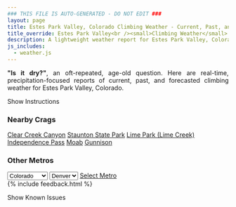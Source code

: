 ```yaml
---
### THIS FILE IS AUTO-GENERATED - DO NOT EDIT ###
layout: page
title: Estes Park Valley, Colorado Climbing Weather - Current, Past, and Forecasted Report
title_override: Estes Park Valley<br /><small>Climbing Weather</small>
description: A lightweight weather report for Estes Park Valley, Colorado. Optimized for slow internet connections.
js_includes:
  - weather.js
---
```


<section class="measure center lh-copy f5-ns f6 ph2 mv4" style="text-align: justify;">
<strong>"Is it dry?"</strong>, an oft-repeated, age-old question. Here are real-time,
precipitation-focused reports of current, past, and forecasted climbing weather for Estes Park Valley, Colorado.
</section>

<p id="settings-toggle" class="mw5 b center tc hover-light-red black-70 pointer">Show Instructions</p>
<section id="settings" class="overflow-hidden" style="display:none;">
    <div class="mv2 ph2 center">
        <div class="fn f6 tc pv2">
            <p class="measure lh-copy center"><strong>Show/hide hourly forecasts</strong> by clicking the desired day.</p>
            <hr class="mw5 p0 mv2 o-60 b0 bt b--light-red light-red bg-light-red">
            <p class="measure lh-copy center"><strong>Current and Past conditions</strong> are measured by the nearest weather station. <strong>Forecast conditions</strong> are calculated and polled separately.</p>
            <hr class="mw5 p0 mv2 o-60 b0 bt b--light-red light-red bg-light-red">
            <p class="measure lh-copy center"><strong>Having issues?</strong> Try <a id="clear-cache" class="no-underline relative fancy-link light-red hover-light-red" href="#">clearing the local cache</a>.</p>
            <hr class="mw5 p0 mv2 o-60 b0 bt b--light-red light-red bg-light-red">
            <p class="measure lh-copy center">Weather data sourced from <a class="no-underline fancy-link relative light-red" target="_blank" href="https://www.weather.gov/documentation/services-web-api">weather.gov</a>.</p>
        </div>
    </div>
</section>
<section id="weather" data-crag="estes-park-valley-colorado" class="mv4-ns mv3 ph2 center"></section>
<section id="nearby" class="tc lh-copy">
  <h3>Nearby Crags</h3>
<a class="nowrap no-underline fancy-link relative light-red mh3" href="/crags/clear-creek-canyon-colorado-weather.html">Clear Creek Canyon</a>
<a class="nowrap no-underline fancy-link relative light-red mh3" href="/crags/staunton-state-park-colorado-weather.html">Staunton State Park</a>
<a class="nowrap no-underline fancy-link relative light-red mh3" href="/crags/lime-park-lime-creek-colorado-weather.html">Lime Park (Lime Creek)</a>
<a class="nowrap no-underline fancy-link relative light-red mh3" href="/crags/independence-pass-colorado-weather.html">Independence Pass</a>
<a class="nowrap no-underline fancy-link relative light-red mh3" href="/crags/moab-utah-weather.html">Moab</a>
<a class="nowrap no-underline fancy-link relative light-red mh3" href="/crags/gunnison-colorado-weather.html">Gunnison</a>
</section>
<section id="nearby" class="tc lh-copy">
  <h3>Other Metros</h3>
  <select class="ma1 bg-near-white pa2" id="stateSel">
    <option value="Texas">Texas</option>
    <option value="Washington">Washington</option>
    <option value="Colorado" selected>Colorado</option>
    <option value="Tennessee">Tennessee</option>
    <option value="Utah">Utah</option>
    <option value="California">California</option>
  </select>
  <select class="ma1 bg-near-white pa2" id="citySel">
    <option value="Denver" selected>Denver</option>
  </select>
  <a id="selectMetro" class="f6 link dim ph3 pv2 ma1 dib white bg-light-red" href="/crags/denver-colorado-weather.html">Select Metro</a>
  <script>
    var states = [];
    states["Texas"] = "Austin"
    states["Washington"] = "Seattle"
    states["Colorado"] = "Denver"
    states["Tennessee"] = "Nashville"
    states["Utah"] = "Salt Lake City"
    states["California"] = "San Francisco|Los Angeles"
  </script>
</section>
{% include feedback.html %}
<p id="issues-toggle" class="mw5 b center tc hover-light-red black-70 pointer">Show Known Issues</p>
<section id="issues" class="overflow-hidden tc f6">
</section>

<script>
  var weekly_BOU_46_92 = {"updated":"2022-02-12T22:11:16+00:00","units":"us","forecastGenerator":"BaselineForecastGenerator","generatedAt":"2022-02-13T08:42:15+00:00","updateTime":"2022-02-12T22:11:16+00:00","validTimes":"2022-02-12T16:00:00+00:00/P7DT9H","elevation":{"unitCode":"wmoUnit:m","value":2542.9464},"periods":[{"number":1,"name":"Overnight","startTime":"2022-02-13T01:00:00-07:00","endTime":"2022-02-13T06:00:00-07:00","isDaytime":false,"temperature":20,"temperatureUnit":"F","temperatureTrend":"rising","windSpeed":"16 mph","windDirection":"W","icon":"https://api.weather.gov/icons/land/night/skc?size=medium","shortForecast":"Clear","detailedForecast":"Clear. Low around 20, with temperatures rising to around 26 overnight. West wind around 16 mph, with gusts as high as 25 mph."},{"number":2,"name":"Sunday","startTime":"2022-02-13T06:00:00-07:00","endTime":"2022-02-13T18:00:00-07:00","isDaytime":true,"temperature":41,"temperatureUnit":"F","temperatureTrend":"falling","windSpeed":"15 to 22 mph","windDirection":"W","icon":"https://api.weather.gov/icons/land/day/blizzard/wind_few?size=medium","shortForecast":"Patchy Blowing Snow then Sunny","detailedForecast":"Patchy blowing snow between 8am and 11am. Sunny. High near 41, with temperatures falling to around 36 in the afternoon. West wind 15 to 22 mph, with gusts as high as 38 mph."},{"number":3,"name":"Sunday Night","startTime":"2022-02-13T18:00:00-07:00","endTime":"2022-02-14T06:00:00-07:00","isDaytime":false,"temperature":26,"temperatureUnit":"F","temperatureTrend":null,"windSpeed":"16 to 21 mph","windDirection":"W","icon":"https://api.weather.gov/icons/land/night/wind_few?size=medium","shortForecast":"Mostly Clear","detailedForecast":"Mostly clear, with a low around 26. West wind 16 to 21 mph, with gusts as high as 33 mph."},{"number":4,"name":"Monday","startTime":"2022-02-14T06:00:00-07:00","endTime":"2022-02-14T18:00:00-07:00","isDaytime":true,"temperature":44,"temperatureUnit":"F","temperatureTrend":null,"windSpeed":"18 mph","windDirection":"W","icon":"https://api.weather.gov/icons/land/day/sct?size=medium","shortForecast":"Mostly Sunny","detailedForecast":"Mostly sunny, with a high near 44. West wind around 18 mph, with gusts as high as 30 mph."},{"number":5,"name":"Monday Night","startTime":"2022-02-14T18:00:00-07:00","endTime":"2022-02-15T06:00:00-07:00","isDaytime":false,"temperature":27,"temperatureUnit":"F","temperatureTrend":null,"windSpeed":"16 mph","windDirection":"W","icon":"https://api.weather.gov/icons/land/night/sct?size=medium","shortForecast":"Partly Cloudy","detailedForecast":"Partly cloudy, with a low around 27. West wind around 16 mph, with gusts as high as 25 mph."},{"number":6,"name":"Tuesday","startTime":"2022-02-15T06:00:00-07:00","endTime":"2022-02-15T18:00:00-07:00","isDaytime":true,"temperature":48,"temperatureUnit":"F","temperatureTrend":null,"windSpeed":"12 to 18 mph","windDirection":"W","icon":"https://api.weather.gov/icons/land/day/sct/snow,50?size=medium","shortForecast":"Mostly Sunny then Chance Light Snow","detailedForecast":"A chance of snow after 5pm. Mostly sunny, with a high near 48. Chance of precipitation is 50%. Little or no snow accumulation expected."},{"number":7,"name":"Tuesday Night","startTime":"2022-02-15T18:00:00-07:00","endTime":"2022-02-16T06:00:00-07:00","isDaytime":false,"temperature":20,"temperatureUnit":"F","temperatureTrend":null,"windSpeed":"12 mph","windDirection":"E","icon":"https://api.weather.gov/icons/land/night/snow,60?size=medium","shortForecast":"Light Snow Likely","detailedForecast":"Snow likely. Cloudy, with a low around 20. Chance of precipitation is 60%. New snow accumulation of less than one inch possible."},{"number":8,"name":"Wednesday","startTime":"2022-02-16T06:00:00-07:00","endTime":"2022-02-16T18:00:00-07:00","isDaytime":true,"temperature":24,"temperatureUnit":"F","temperatureTrend":null,"windSpeed":"9 to 13 mph","windDirection":"E","icon":"https://api.weather.gov/icons/land/day/snow?size=medium","shortForecast":"Light Snow","detailedForecast":"Snow. Cloudy, with a high near 24. New snow accumulation of 1 to 3 inches possible."},{"number":9,"name":"Wednesday Night","startTime":"2022-02-16T18:00:00-07:00","endTime":"2022-02-17T06:00:00-07:00","isDaytime":false,"temperature":8,"temperatureUnit":"F","temperatureTrend":null,"windSpeed":"13 mph","windDirection":"NW","icon":"https://api.weather.gov/icons/land/night/snow?size=medium","shortForecast":"Light Snow Likely","detailedForecast":"Snow likely. Mostly cloudy, with a low around 8. New snow accumulation of less than one inch possible."},{"number":10,"name":"Thursday","startTime":"2022-02-17T06:00:00-07:00","endTime":"2022-02-17T18:00:00-07:00","isDaytime":true,"temperature":26,"temperatureUnit":"F","temperatureTrend":null,"windSpeed":"12 to 18 mph","windDirection":"W","icon":"https://api.weather.gov/icons/land/day/snow/sct?size=medium","shortForecast":"Slight Chance Light Snow then Mostly Sunny","detailedForecast":"A slight chance of snow before 11am. Mostly sunny, with a high near 26."},{"number":11,"name":"Thursday Night","startTime":"2022-02-17T18:00:00-07:00","endTime":"2022-02-18T06:00:00-07:00","isDaytime":false,"temperature":17,"temperatureUnit":"F","temperatureTrend":null,"windSpeed":"18 to 22 mph","windDirection":"W","icon":"https://api.weather.gov/icons/land/night/wind_sct?size=medium","shortForecast":"Partly Cloudy","detailedForecast":"Partly cloudy, with a low around 17."},{"number":12,"name":"Friday","startTime":"2022-02-18T06:00:00-07:00","endTime":"2022-02-18T18:00:00-07:00","isDaytime":true,"temperature":37,"temperatureUnit":"F","temperatureTrend":null,"windSpeed":"18 to 22 mph","windDirection":"W","icon":"https://api.weather.gov/icons/land/day/wind_few?size=medium","shortForecast":"Sunny","detailedForecast":"Sunny, with a high near 37."},{"number":13,"name":"Friday Night","startTime":"2022-02-18T18:00:00-07:00","endTime":"2022-02-19T06:00:00-07:00","isDaytime":false,"temperature":21,"temperatureUnit":"F","temperatureTrend":null,"windSpeed":"15 to 18 mph","windDirection":"W","icon":"https://api.weather.gov/icons/land/night/few?size=medium","shortForecast":"Mostly Clear","detailedForecast":"Mostly clear, with a low around 21."},{"number":14,"name":"Saturday","startTime":"2022-02-19T06:00:00-07:00","endTime":"2022-02-19T18:00:00-07:00","isDaytime":true,"temperature":40,"temperatureUnit":"F","temperatureTrend":null,"windSpeed":"16 mph","windDirection":"WSW","icon":"https://api.weather.gov/icons/land/day/few?size=medium","shortForecast":"Sunny","detailedForecast":"Sunny, with a high near 40."}]}
  var hourly_BOU_46_92 = {"@context":["https://geojson.org/geojson-ld/geojson-context.jsonld",{"@version":"1.1","wx":"https://api.weather.gov/ontology#","geo":"http://www.opengis.net/ont/geosparql#","unit":"http://codes.wmo.int/common/unit/","@vocab":"https://api.weather.gov/ontology#"}],"type":"Feature","geometry":{"type":"Polygon","coordinates":[[[-105.5332704,40.4141984],[-105.5310309,40.3922896],[-105.5022871,40.393991199999995],[-105.5045206,40.415900099999995],[-105.5332704,40.4141984]]]},"properties":{"updated":"2022-02-12T22:11:16+00:00","units":"us","forecastGenerator":"HourlyForecastGenerator","generatedAt":"2022-02-13T08:42:17+00:00","updateTime":"2022-02-12T22:11:16+00:00","validTimes":"2022-02-12T16:00:00+00:00/P7DT9H","elevation":{"unitCode":"wmoUnit:m","value":2542.9464},"periods":[{"number":1,"name":"","startTime":"2022-02-13T01:00:00-07:00","endTime":"2022-02-13T02:00:00-07:00","isDaytime":false,"temperature":26,"temperatureUnit":"F","temperatureTrend":null,"windSpeed":"15 mph","windDirection":"W","icon":"https://api.weather.gov/icons/land/night/few?size=small","shortForecast":"Mostly Clear","detailedForecast":""},{"number":2,"name":"","startTime":"2022-02-13T02:00:00-07:00","endTime":"2022-02-13T03:00:00-07:00","isDaytime":false,"temperature":25,"temperatureUnit":"F","temperatureTrend":null,"windSpeed":"15 mph","windDirection":"W","icon":"https://api.weather.gov/icons/land/night/few?size=small","shortForecast":"Mostly Clear","detailedForecast":""},{"number":3,"name":"","startTime":"2022-02-13T03:00:00-07:00","endTime":"2022-02-13T04:00:00-07:00","isDaytime":false,"temperature":25,"temperatureUnit":"F","temperatureTrend":null,"windSpeed":"16 mph","windDirection":"W","icon":"https://api.weather.gov/icons/land/night/skc?size=small","shortForecast":"Clear","detailedForecast":""},{"number":4,"name":"","startTime":"2022-02-13T04:00:00-07:00","endTime":"2022-02-13T05:00:00-07:00","isDaytime":false,"temperature":25,"temperatureUnit":"F","temperatureTrend":null,"windSpeed":"16 mph","windDirection":"W","icon":"https://api.weather.gov/icons/land/night/skc?size=small","shortForecast":"Clear","detailedForecast":""},{"number":5,"name":"","startTime":"2022-02-13T05:00:00-07:00","endTime":"2022-02-13T06:00:00-07:00","isDaytime":false,"temperature":26,"temperatureUnit":"F","temperatureTrend":null,"windSpeed":"15 mph","windDirection":"W","icon":"https://api.weather.gov/icons/land/night/skc?size=small","shortForecast":"Clear","detailedForecast":""},{"number":6,"name":"","startTime":"2022-02-13T06:00:00-07:00","endTime":"2022-02-13T07:00:00-07:00","isDaytime":true,"temperature":27,"temperatureUnit":"F","temperatureTrend":null,"windSpeed":"15 mph","windDirection":"W","icon":"https://api.weather.gov/icons/land/day/skc?size=small","shortForecast":"Sunny","detailedForecast":""},{"number":7,"name":"","startTime":"2022-02-13T07:00:00-07:00","endTime":"2022-02-13T08:00:00-07:00","isDaytime":true,"temperature":26,"temperatureUnit":"F","temperatureTrend":null,"windSpeed":"16 mph","windDirection":"W","icon":"https://api.weather.gov/icons/land/day/skc?size=small","shortForecast":"Sunny","detailedForecast":""},{"number":8,"name":"","startTime":"2022-02-13T08:00:00-07:00","endTime":"2022-02-13T09:00:00-07:00","isDaytime":true,"temperature":28,"temperatureUnit":"F","temperatureTrend":null,"windSpeed":"17 mph","windDirection":"W","icon":"https://api.weather.gov/icons/land/day/blizzard?size=small","shortForecast":"Patchy Blowing Snow","detailedForecast":""},{"number":9,"name":"","startTime":"2022-02-13T09:00:00-07:00","endTime":"2022-02-13T10:00:00-07:00","isDaytime":true,"temperature":31,"temperatureUnit":"F","temperatureTrend":null,"windSpeed":"17 mph","windDirection":"W","icon":"https://api.weather.gov/icons/land/day/blizzard?size=small","shortForecast":"Patchy Blowing Snow","detailedForecast":""},{"number":10,"name":"","startTime":"2022-02-13T10:00:00-07:00","endTime":"2022-02-13T11:00:00-07:00","isDaytime":true,"temperature":34,"temperatureUnit":"F","temperatureTrend":null,"windSpeed":"18 mph","windDirection":"W","icon":"https://api.weather.gov/icons/land/day/blizzard?size=small","shortForecast":"Patchy Blowing Snow","detailedForecast":""},{"number":11,"name":"","startTime":"2022-02-13T11:00:00-07:00","endTime":"2022-02-13T12:00:00-07:00","isDaytime":true,"temperature":37,"temperatureUnit":"F","temperatureTrend":null,"windSpeed":"20 mph","windDirection":"W","icon":"https://api.weather.gov/icons/land/day/skc?size=small","shortForecast":"Sunny","detailedForecast":""},{"number":12,"name":"","startTime":"2022-02-13T12:00:00-07:00","endTime":"2022-02-13T13:00:00-07:00","isDaytime":true,"temperature":39,"temperatureUnit":"F","temperatureTrend":null,"windSpeed":"20 mph","windDirection":"W","icon":"https://api.weather.gov/icons/land/day/skc?size=small","shortForecast":"Sunny","detailedForecast":""},{"number":13,"name":"","startTime":"2022-02-13T13:00:00-07:00","endTime":"2022-02-13T14:00:00-07:00","isDaytime":true,"temperature":40,"temperatureUnit":"F","temperatureTrend":null,"windSpeed":"21 mph","windDirection":"W","icon":"https://api.weather.gov/icons/land/day/wind_skc?size=small","shortForecast":"Sunny","detailedForecast":""},{"number":14,"name":"","startTime":"2022-02-13T14:00:00-07:00","endTime":"2022-02-13T15:00:00-07:00","isDaytime":true,"temperature":40,"temperatureUnit":"F","temperatureTrend":null,"windSpeed":"20 mph","windDirection":"W","icon":"https://api.weather.gov/icons/land/day/skc?size=small","shortForecast":"Sunny","detailedForecast":""},{"number":15,"name":"","startTime":"2022-02-13T15:00:00-07:00","endTime":"2022-02-13T16:00:00-07:00","isDaytime":true,"temperature":40,"temperatureUnit":"F","temperatureTrend":null,"windSpeed":"21 mph","windDirection":"W","icon":"https://api.weather.gov/icons/land/day/wind_skc?size=small","shortForecast":"Sunny","detailedForecast":""},{"number":16,"name":"","startTime":"2022-02-13T16:00:00-07:00","endTime":"2022-02-13T17:00:00-07:00","isDaytime":true,"temperature":39,"temperatureUnit":"F","temperatureTrend":null,"windSpeed":"22 mph","windDirection":"W","icon":"https://api.weather.gov/icons/land/day/wind_few?size=small","shortForecast":"Sunny","detailedForecast":""},{"number":17,"name":"","startTime":"2022-02-13T17:00:00-07:00","endTime":"2022-02-13T18:00:00-07:00","isDaytime":true,"temperature":36,"temperatureUnit":"F","temperatureTrend":null,"windSpeed":"21 mph","windDirection":"W","icon":"https://api.weather.gov/icons/land/day/wind_few?size=small","shortForecast":"Sunny","detailedForecast":""},{"number":18,"name":"","startTime":"2022-02-13T18:00:00-07:00","endTime":"2022-02-13T19:00:00-07:00","isDaytime":false,"temperature":34,"temperatureUnit":"F","temperatureTrend":null,"windSpeed":"21 mph","windDirection":"W","icon":"https://api.weather.gov/icons/land/night/wind_few?size=small","shortForecast":"Mostly Clear","detailedForecast":""},{"number":19,"name":"","startTime":"2022-02-13T19:00:00-07:00","endTime":"2022-02-13T20:00:00-07:00","isDaytime":false,"temperature":32,"temperatureUnit":"F","temperatureTrend":null,"windSpeed":"21 mph","windDirection":"W","icon":"https://api.weather.gov/icons/land/night/wind_skc?size=small","shortForecast":"Clear","detailedForecast":""},{"number":20,"name":"","startTime":"2022-02-13T20:00:00-07:00","endTime":"2022-02-13T21:00:00-07:00","isDaytime":false,"temperature":31,"temperatureUnit":"F","temperatureTrend":null,"windSpeed":"21 mph","windDirection":"W","icon":"https://api.weather.gov/icons/land/night/wind_skc?size=small","shortForecast":"Clear","detailedForecast":""},{"number":21,"name":"","startTime":"2022-02-13T21:00:00-07:00","endTime":"2022-02-13T22:00:00-07:00","isDaytime":false,"temperature":29,"temperatureUnit":"F","temperatureTrend":null,"windSpeed":"21 mph","windDirection":"W","icon":"https://api.weather.gov/icons/land/night/wind_few?size=small","shortForecast":"Mostly Clear","detailedForecast":""},{"number":22,"name":"","startTime":"2022-02-13T22:00:00-07:00","endTime":"2022-02-13T23:00:00-07:00","isDaytime":false,"temperature":29,"temperatureUnit":"F","temperatureTrend":null,"windSpeed":"21 mph","windDirection":"W","icon":"https://api.weather.gov/icons/land/night/wind_few?size=small","shortForecast":"Mostly Clear","detailedForecast":""},{"number":23,"name":"","startTime":"2022-02-13T23:00:00-07:00","endTime":"2022-02-14T00:00:00-07:00","isDaytime":false,"temperature":28,"temperatureUnit":"F","temperatureTrend":null,"windSpeed":"20 mph","windDirection":"W","icon":"https://api.weather.gov/icons/land/night/few?size=small","shortForecast":"Mostly Clear","detailedForecast":""},{"number":24,"name":"","startTime":"2022-02-14T00:00:00-07:00","endTime":"2022-02-14T01:00:00-07:00","isDaytime":false,"temperature":28,"temperatureUnit":"F","temperatureTrend":null,"windSpeed":"20 mph","windDirection":"W","icon":"https://api.weather.gov/icons/land/night/few?size=small","shortForecast":"Mostly Clear","detailedForecast":""},{"number":25,"name":"","startTime":"2022-02-14T01:00:00-07:00","endTime":"2022-02-14T02:00:00-07:00","isDaytime":false,"temperature":28,"temperatureUnit":"F","temperatureTrend":null,"windSpeed":"18 mph","windDirection":"W","icon":"https://api.weather.gov/icons/land/night/few?size=small","shortForecast":"Mostly Clear","detailedForecast":""},{"number":26,"name":"","startTime":"2022-02-14T02:00:00-07:00","endTime":"2022-02-14T03:00:00-07:00","isDaytime":false,"temperature":27,"temperatureUnit":"F","temperatureTrend":null,"windSpeed":"18 mph","windDirection":"W","icon":"https://api.weather.gov/icons/land/night/skc?size=small","shortForecast":"Clear","detailedForecast":""},{"number":27,"name":"","startTime":"2022-02-14T03:00:00-07:00","endTime":"2022-02-14T04:00:00-07:00","isDaytime":false,"temperature":27,"temperatureUnit":"F","temperatureTrend":null,"windSpeed":"17 mph","windDirection":"W","icon":"https://api.weather.gov/icons/land/night/few?size=small","shortForecast":"Mostly Clear","detailedForecast":""},{"number":28,"name":"","startTime":"2022-02-14T04:00:00-07:00","endTime":"2022-02-14T05:00:00-07:00","isDaytime":false,"temperature":26,"temperatureUnit":"F","temperatureTrend":null,"windSpeed":"17 mph","windDirection":"W","icon":"https://api.weather.gov/icons/land/night/few?size=small","shortForecast":"Mostly Clear","detailedForecast":""},{"number":29,"name":"","startTime":"2022-02-14T05:00:00-07:00","endTime":"2022-02-14T06:00:00-07:00","isDaytime":false,"temperature":26,"temperatureUnit":"F","temperatureTrend":null,"windSpeed":"16 mph","windDirection":"W","icon":"https://api.weather.gov/icons/land/night/few?size=small","shortForecast":"Mostly Clear","detailedForecast":""},{"number":30,"name":"","startTime":"2022-02-14T06:00:00-07:00","endTime":"2022-02-14T07:00:00-07:00","isDaytime":true,"temperature":27,"temperatureUnit":"F","temperatureTrend":null,"windSpeed":"17 mph","windDirection":"W","icon":"https://api.weather.gov/icons/land/day/few?size=small","shortForecast":"Sunny","detailedForecast":""},{"number":31,"name":"","startTime":"2022-02-14T07:00:00-07:00","endTime":"2022-02-14T08:00:00-07:00","isDaytime":true,"temperature":28,"temperatureUnit":"F","temperatureTrend":null,"windSpeed":"18 mph","windDirection":"W","icon":"https://api.weather.gov/icons/land/day/few?size=small","shortForecast":"Sunny","detailedForecast":""},{"number":32,"name":"","startTime":"2022-02-14T08:00:00-07:00","endTime":"2022-02-14T09:00:00-07:00","isDaytime":true,"temperature":31,"temperatureUnit":"F","temperatureTrend":null,"windSpeed":"18 mph","windDirection":"W","icon":"https://api.weather.gov/icons/land/day/few?size=small","shortForecast":"Sunny","detailedForecast":""},{"number":33,"name":"","startTime":"2022-02-14T09:00:00-07:00","endTime":"2022-02-14T10:00:00-07:00","isDaytime":true,"temperature":34,"temperatureUnit":"F","temperatureTrend":null,"windSpeed":"18 mph","windDirection":"W","icon":"https://api.weather.gov/icons/land/day/few?size=small","shortForecast":"Sunny","detailedForecast":""},{"number":34,"name":"","startTime":"2022-02-14T10:00:00-07:00","endTime":"2022-02-14T11:00:00-07:00","isDaytime":true,"temperature":38,"temperatureUnit":"F","temperatureTrend":null,"windSpeed":"17 mph","windDirection":"W","icon":"https://api.weather.gov/icons/land/day/few?size=small","shortForecast":"Sunny","detailedForecast":""},{"number":35,"name":"","startTime":"2022-02-14T11:00:00-07:00","endTime":"2022-02-14T12:00:00-07:00","isDaytime":true,"temperature":41,"temperatureUnit":"F","temperatureTrend":null,"windSpeed":"17 mph","windDirection":"W","icon":"https://api.weather.gov/icons/land/day/few?size=small","shortForecast":"Sunny","detailedForecast":""},{"number":36,"name":"","startTime":"2022-02-14T12:00:00-07:00","endTime":"2022-02-14T13:00:00-07:00","isDaytime":true,"temperature":43,"temperatureUnit":"F","temperatureTrend":null,"windSpeed":"17 mph","windDirection":"W","icon":"https://api.weather.gov/icons/land/day/few?size=small","shortForecast":"Sunny","detailedForecast":""},{"number":37,"name":"","startTime":"2022-02-14T13:00:00-07:00","endTime":"2022-02-14T14:00:00-07:00","isDaytime":true,"temperature":44,"temperatureUnit":"F","temperatureTrend":null,"windSpeed":"18 mph","windDirection":"W","icon":"https://api.weather.gov/icons/land/day/sct?size=small","shortForecast":"Mostly Sunny","detailedForecast":""},{"number":38,"name":"","startTime":"2022-02-14T14:00:00-07:00","endTime":"2022-02-14T15:00:00-07:00","isDaytime":true,"temperature":44,"temperatureUnit":"F","temperatureTrend":null,"windSpeed":"18 mph","windDirection":"W","icon":"https://api.weather.gov/icons/land/day/sct?size=small","shortForecast":"Mostly Sunny","detailedForecast":""},{"number":39,"name":"","startTime":"2022-02-14T15:00:00-07:00","endTime":"2022-02-14T16:00:00-07:00","isDaytime":true,"temperature":43,"temperatureUnit":"F","temperatureTrend":null,"windSpeed":"18 mph","windDirection":"W","icon":"https://api.weather.gov/icons/land/day/sct?size=small","shortForecast":"Mostly Sunny","detailedForecast":""},{"number":40,"name":"","startTime":"2022-02-14T16:00:00-07:00","endTime":"2022-02-14T17:00:00-07:00","isDaytime":true,"temperature":42,"temperatureUnit":"F","temperatureTrend":null,"windSpeed":"18 mph","windDirection":"W","icon":"https://api.weather.gov/icons/land/day/sct?size=small","shortForecast":"Mostly Sunny","detailedForecast":""},{"number":41,"name":"","startTime":"2022-02-14T17:00:00-07:00","endTime":"2022-02-14T18:00:00-07:00","isDaytime":true,"temperature":39,"temperatureUnit":"F","temperatureTrend":null,"windSpeed":"17 mph","windDirection":"W","icon":"https://api.weather.gov/icons/land/day/sct?size=small","shortForecast":"Mostly Sunny","detailedForecast":""},{"number":42,"name":"","startTime":"2022-02-14T18:00:00-07:00","endTime":"2022-02-14T19:00:00-07:00","isDaytime":false,"temperature":36,"temperatureUnit":"F","temperatureTrend":null,"windSpeed":"16 mph","windDirection":"W","icon":"https://api.weather.gov/icons/land/night/sct?size=small","shortForecast":"Partly Cloudy","detailedForecast":""},{"number":43,"name":"","startTime":"2022-02-14T19:00:00-07:00","endTime":"2022-02-14T20:00:00-07:00","isDaytime":false,"temperature":32,"temperatureUnit":"F","temperatureTrend":null,"windSpeed":"15 mph","windDirection":"W","icon":"https://api.weather.gov/icons/land/night/sct?size=small","shortForecast":"Partly Cloudy","detailedForecast":""},{"number":44,"name":"","startTime":"2022-02-14T20:00:00-07:00","endTime":"2022-02-14T21:00:00-07:00","isDaytime":false,"temperature":30,"temperatureUnit":"F","temperatureTrend":null,"windSpeed":"15 mph","windDirection":"W","icon":"https://api.weather.gov/icons/land/night/sct?size=small","shortForecast":"Partly Cloudy","detailedForecast":""},{"number":45,"name":"","startTime":"2022-02-14T21:00:00-07:00","endTime":"2022-02-14T22:00:00-07:00","isDaytime":false,"temperature":29,"temperatureUnit":"F","temperatureTrend":null,"windSpeed":"15 mph","windDirection":"W","icon":"https://api.weather.gov/icons/land/night/sct?size=small","shortForecast":"Partly Cloudy","detailedForecast":""},{"number":46,"name":"","startTime":"2022-02-14T22:00:00-07:00","endTime":"2022-02-14T23:00:00-07:00","isDaytime":false,"temperature":29,"temperatureUnit":"F","temperatureTrend":null,"windSpeed":"16 mph","windDirection":"W","icon":"https://api.weather.gov/icons/land/night/sct?size=small","shortForecast":"Partly Cloudy","detailedForecast":""},{"number":47,"name":"","startTime":"2022-02-14T23:00:00-07:00","endTime":"2022-02-15T00:00:00-07:00","isDaytime":false,"temperature":30,"temperatureUnit":"F","temperatureTrend":null,"windSpeed":"16 mph","windDirection":"W","icon":"https://api.weather.gov/icons/land/night/sct?size=small","shortForecast":"Partly Cloudy","detailedForecast":""},{"number":48,"name":"","startTime":"2022-02-15T00:00:00-07:00","endTime":"2022-02-15T01:00:00-07:00","isDaytime":false,"temperature":29,"temperatureUnit":"F","temperatureTrend":null,"windSpeed":"16 mph","windDirection":"W","icon":"https://api.weather.gov/icons/land/night/sct?size=small","shortForecast":"Partly Cloudy","detailedForecast":""},{"number":49,"name":"","startTime":"2022-02-15T01:00:00-07:00","endTime":"2022-02-15T02:00:00-07:00","isDaytime":false,"temperature":28,"temperatureUnit":"F","temperatureTrend":null,"windSpeed":"16 mph","windDirection":"W","icon":"https://api.weather.gov/icons/land/night/sct?size=small","shortForecast":"Partly Cloudy","detailedForecast":""},{"number":50,"name":"","startTime":"2022-02-15T02:00:00-07:00","endTime":"2022-02-15T03:00:00-07:00","isDaytime":false,"temperature":27,"temperatureUnit":"F","temperatureTrend":null,"windSpeed":"16 mph","windDirection":"W","icon":"https://api.weather.gov/icons/land/night/sct?size=small","shortForecast":"Partly Cloudy","detailedForecast":""},{"number":51,"name":"","startTime":"2022-02-15T03:00:00-07:00","endTime":"2022-02-15T04:00:00-07:00","isDaytime":false,"temperature":27,"temperatureUnit":"F","temperatureTrend":null,"windSpeed":"16 mph","windDirection":"W","icon":"https://api.weather.gov/icons/land/night/sct?size=small","shortForecast":"Partly Cloudy","detailedForecast":""},{"number":52,"name":"","startTime":"2022-02-15T04:00:00-07:00","endTime":"2022-02-15T05:00:00-07:00","isDaytime":false,"temperature":27,"temperatureUnit":"F","temperatureTrend":null,"windSpeed":"16 mph","windDirection":"W","icon":"https://api.weather.gov/icons/land/night/sct?size=small","shortForecast":"Partly Cloudy","detailedForecast":""},{"number":53,"name":"","startTime":"2022-02-15T05:00:00-07:00","endTime":"2022-02-15T06:00:00-07:00","isDaytime":false,"temperature":28,"temperatureUnit":"F","temperatureTrend":null,"windSpeed":"16 mph","windDirection":"W","icon":"https://api.weather.gov/icons/land/night/sct?size=small","shortForecast":"Partly Cloudy","detailedForecast":""},{"number":54,"name":"","startTime":"2022-02-15T06:00:00-07:00","endTime":"2022-02-15T07:00:00-07:00","isDaytime":true,"temperature":28,"temperatureUnit":"F","temperatureTrend":null,"windSpeed":"16 mph","windDirection":"W","icon":"https://api.weather.gov/icons/land/day/sct?size=small","shortForecast":"Mostly Sunny","detailedForecast":""},{"number":55,"name":"","startTime":"2022-02-15T07:00:00-07:00","endTime":"2022-02-15T08:00:00-07:00","isDaytime":true,"temperature":30,"temperatureUnit":"F","temperatureTrend":null,"windSpeed":"16 mph","windDirection":"W","icon":"https://api.weather.gov/icons/land/day/sct?size=small","shortForecast":"Mostly Sunny","detailedForecast":""},{"number":56,"name":"","startTime":"2022-02-15T08:00:00-07:00","endTime":"2022-02-15T09:00:00-07:00","isDaytime":true,"temperature":33,"temperatureUnit":"F","temperatureTrend":null,"windSpeed":"16 mph","windDirection":"W","icon":"https://api.weather.gov/icons/land/day/sct?size=small","shortForecast":"Mostly Sunny","detailedForecast":""},{"number":57,"name":"","startTime":"2022-02-15T09:00:00-07:00","endTime":"2022-02-15T10:00:00-07:00","isDaytime":true,"temperature":38,"temperatureUnit":"F","temperatureTrend":null,"windSpeed":"17 mph","windDirection":"W","icon":"https://api.weather.gov/icons/land/day/sct?size=small","shortForecast":"Mostly Sunny","detailedForecast":""},{"number":58,"name":"","startTime":"2022-02-15T10:00:00-07:00","endTime":"2022-02-15T11:00:00-07:00","isDaytime":true,"temperature":43,"temperatureUnit":"F","temperatureTrend":null,"windSpeed":"18 mph","windDirection":"WSW","icon":"https://api.weather.gov/icons/land/day/sct?size=small","shortForecast":"Mostly Sunny","detailedForecast":""},{"number":59,"name":"","startTime":"2022-02-15T11:00:00-07:00","endTime":"2022-02-15T12:00:00-07:00","isDaytime":true,"temperature":47,"temperatureUnit":"F","temperatureTrend":null,"windSpeed":"18 mph","windDirection":"WSW","icon":"https://api.weather.gov/icons/land/day/sct?size=small","shortForecast":"Mostly Sunny","detailedForecast":""},{"number":60,"name":"","startTime":"2022-02-15T12:00:00-07:00","endTime":"2022-02-15T13:00:00-07:00","isDaytime":true,"temperature":48,"temperatureUnit":"F","temperatureTrend":null,"windSpeed":"18 mph","windDirection":"WSW","icon":"https://api.weather.gov/icons/land/day/sct?size=small","shortForecast":"Mostly Sunny","detailedForecast":""},{"number":61,"name":"","startTime":"2022-02-15T13:00:00-07:00","endTime":"2022-02-15T14:00:00-07:00","isDaytime":true,"temperature":47,"temperatureUnit":"F","temperatureTrend":null,"windSpeed":"17 mph","windDirection":"WSW","icon":"https://api.weather.gov/icons/land/day/sct?size=small","shortForecast":"Mostly Sunny","detailedForecast":""},{"number":62,"name":"","startTime":"2022-02-15T14:00:00-07:00","endTime":"2022-02-15T15:00:00-07:00","isDaytime":true,"temperature":44,"temperatureUnit":"F","temperatureTrend":null,"windSpeed":"16 mph","windDirection":"WSW","icon":"https://api.weather.gov/icons/land/day/bkn?size=small","shortForecast":"Partly Sunny","detailedForecast":""},{"number":63,"name":"","startTime":"2022-02-15T15:00:00-07:00","endTime":"2022-02-15T16:00:00-07:00","isDaytime":true,"temperature":41,"temperatureUnit":"F","temperatureTrend":null,"windSpeed":"15 mph","windDirection":"W","icon":"https://api.weather.gov/icons/land/day/bkn?size=small","shortForecast":"Partly Sunny","detailedForecast":""},{"number":64,"name":"","startTime":"2022-02-15T16:00:00-07:00","endTime":"2022-02-15T17:00:00-07:00","isDaytime":true,"temperature":38,"temperatureUnit":"F","temperatureTrend":null,"windSpeed":"14 mph","windDirection":"W","icon":"https://api.weather.gov/icons/land/day/bkn?size=small","shortForecast":"Partly Sunny","detailedForecast":""},{"number":65,"name":"","startTime":"2022-02-15T17:00:00-07:00","endTime":"2022-02-15T18:00:00-07:00","isDaytime":true,"temperature":41,"temperatureUnit":"F","temperatureTrend":null,"windSpeed":"12 mph","windDirection":"WNW","icon":"https://api.weather.gov/icons/land/day/snow?size=small","shortForecast":"Chance Light Snow","detailedForecast":""},{"number":66,"name":"","startTime":"2022-02-15T18:00:00-07:00","endTime":"2022-02-15T19:00:00-07:00","isDaytime":false,"temperature":43,"temperatureUnit":"F","temperatureTrend":null,"windSpeed":"12 mph","windDirection":"WNW","icon":"https://api.weather.gov/icons/land/night/snow?size=small","shortForecast":"Chance Light Snow","detailedForecast":""},{"number":67,"name":"","startTime":"2022-02-15T19:00:00-07:00","endTime":"2022-02-15T20:00:00-07:00","isDaytime":false,"temperature":45,"temperatureUnit":"F","temperatureTrend":null,"windSpeed":"12 mph","windDirection":"WNW","icon":"https://api.weather.gov/icons/land/night/snow?size=small","shortForecast":"Chance Light Snow","detailedForecast":""},{"number":68,"name":"","startTime":"2022-02-15T20:00:00-07:00","endTime":"2022-02-15T21:00:00-07:00","isDaytime":false,"temperature":44,"temperatureUnit":"F","temperatureTrend":null,"windSpeed":"12 mph","windDirection":"WNW","icon":"https://api.weather.gov/icons/land/night/snow?size=small","shortForecast":"Chance Light Snow","detailedForecast":""},{"number":69,"name":"","startTime":"2022-02-15T21:00:00-07:00","endTime":"2022-02-15T22:00:00-07:00","isDaytime":false,"temperature":39,"temperatureUnit":"F","temperatureTrend":null,"windSpeed":"12 mph","windDirection":"WNW","icon":"https://api.weather.gov/icons/land/night/snow?size=small","shortForecast":"Chance Light Snow","detailedForecast":""},{"number":70,"name":"","startTime":"2022-02-15T22:00:00-07:00","endTime":"2022-02-15T23:00:00-07:00","isDaytime":false,"temperature":33,"temperatureUnit":"F","temperatureTrend":null,"windSpeed":"12 mph","windDirection":"WNW","icon":"https://api.weather.gov/icons/land/night/snow?size=small","shortForecast":"Chance Light Snow","detailedForecast":""},{"number":71,"name":"","startTime":"2022-02-15T23:00:00-07:00","endTime":"2022-02-16T00:00:00-07:00","isDaytime":false,"temperature":29,"temperatureUnit":"F","temperatureTrend":null,"windSpeed":"10 mph","windDirection":"E","icon":"https://api.weather.gov/icons/land/night/snow?size=small","shortForecast":"Light Snow Likely","detailedForecast":""},{"number":72,"name":"","startTime":"2022-02-16T00:00:00-07:00","endTime":"2022-02-16T01:00:00-07:00","isDaytime":false,"temperature":30,"temperatureUnit":"F","temperatureTrend":null,"windSpeed":"10 mph","windDirection":"E","icon":"https://api.weather.gov/icons/land/night/snow?size=small","shortForecast":"Light Snow Likely","detailedForecast":""},{"number":73,"name":"","startTime":"2022-02-16T01:00:00-07:00","endTime":"2022-02-16T02:00:00-07:00","isDaytime":false,"temperature":34,"temperatureUnit":"F","temperatureTrend":null,"windSpeed":"10 mph","windDirection":"E","icon":"https://api.weather.gov/icons/land/night/snow?size=small","shortForecast":"Light Snow Likely","detailedForecast":""},{"number":74,"name":"","startTime":"2022-02-16T02:00:00-07:00","endTime":"2022-02-16T03:00:00-07:00","isDaytime":false,"temperature":35,"temperatureUnit":"F","temperatureTrend":null,"windSpeed":"10 mph","windDirection":"E","icon":"https://api.weather.gov/icons/land/night/snow?size=small","shortForecast":"Light Snow Likely","detailedForecast":""},{"number":75,"name":"","startTime":"2022-02-16T03:00:00-07:00","endTime":"2022-02-16T04:00:00-07:00","isDaytime":false,"temperature":31,"temperatureUnit":"F","temperatureTrend":null,"windSpeed":"10 mph","windDirection":"E","icon":"https://api.weather.gov/icons/land/night/snow?size=small","shortForecast":"Light Snow Likely","detailedForecast":""},{"number":76,"name":"","startTime":"2022-02-16T04:00:00-07:00","endTime":"2022-02-16T05:00:00-07:00","isDaytime":false,"temperature":24,"temperatureUnit":"F","temperatureTrend":null,"windSpeed":"10 mph","windDirection":"E","icon":"https://api.weather.gov/icons/land/night/snow?size=small","shortForecast":"Light Snow Likely","detailedForecast":""},{"number":77,"name":"","startTime":"2022-02-16T05:00:00-07:00","endTime":"2022-02-16T06:00:00-07:00","isDaytime":false,"temperature":20,"temperatureUnit":"F","temperatureTrend":null,"windSpeed":"9 mph","windDirection":"ESE","icon":"https://api.weather.gov/icons/land/night/snow?size=small","shortForecast":"Light Snow Likely","detailedForecast":""},{"number":78,"name":"","startTime":"2022-02-16T06:00:00-07:00","endTime":"2022-02-16T07:00:00-07:00","isDaytime":true,"temperature":20,"temperatureUnit":"F","temperatureTrend":null,"windSpeed":"9 mph","windDirection":"ESE","icon":"https://api.weather.gov/icons/land/day/snow?size=small","shortForecast":"Light Snow Likely","detailedForecast":""},{"number":79,"name":"","startTime":"2022-02-16T07:00:00-07:00","endTime":"2022-02-16T08:00:00-07:00","isDaytime":true,"temperature":22,"temperatureUnit":"F","temperatureTrend":null,"windSpeed":"9 mph","windDirection":"ESE","icon":"https://api.weather.gov/icons/land/day/snow?size=small","shortForecast":"Light Snow Likely","detailedForecast":""},{"number":80,"name":"","startTime":"2022-02-16T08:00:00-07:00","endTime":"2022-02-16T09:00:00-07:00","isDaytime":true,"temperature":23,"temperatureUnit":"F","temperatureTrend":null,"windSpeed":"9 mph","windDirection":"ESE","icon":"https://api.weather.gov/icons/land/day/snow?size=small","shortForecast":"Light Snow Likely","detailedForecast":""},{"number":81,"name":"","startTime":"2022-02-16T09:00:00-07:00","endTime":"2022-02-16T10:00:00-07:00","isDaytime":true,"temperature":23,"temperatureUnit":"F","temperatureTrend":null,"windSpeed":"9 mph","windDirection":"ESE","icon":"https://api.weather.gov/icons/land/day/snow?size=small","shortForecast":"Light Snow Likely","detailedForecast":""},{"number":82,"name":"","startTime":"2022-02-16T10:00:00-07:00","endTime":"2022-02-16T11:00:00-07:00","isDaytime":true,"temperature":22,"temperatureUnit":"F","temperatureTrend":null,"windSpeed":"9 mph","windDirection":"ESE","icon":"https://api.weather.gov/icons/land/day/snow?size=small","shortForecast":"Light Snow Likely","detailedForecast":""},{"number":83,"name":"","startTime":"2022-02-16T11:00:00-07:00","endTime":"2022-02-16T12:00:00-07:00","isDaytime":true,"temperature":22,"temperatureUnit":"F","temperatureTrend":null,"windSpeed":"13 mph","windDirection":"E","icon":"https://api.weather.gov/icons/land/day/snow?size=small","shortForecast":"Light Snow","detailedForecast":""},{"number":84,"name":"","startTime":"2022-02-16T12:00:00-07:00","endTime":"2022-02-16T13:00:00-07:00","isDaytime":true,"temperature":23,"temperatureUnit":"F","temperatureTrend":null,"windSpeed":"13 mph","windDirection":"E","icon":"https://api.weather.gov/icons/land/day/snow?size=small","shortForecast":"Light Snow","detailedForecast":""},{"number":85,"name":"","startTime":"2022-02-16T13:00:00-07:00","endTime":"2022-02-16T14:00:00-07:00","isDaytime":true,"temperature":24,"temperatureUnit":"F","temperatureTrend":null,"windSpeed":"13 mph","windDirection":"E","icon":"https://api.weather.gov/icons/land/day/snow?size=small","shortForecast":"Light Snow","detailedForecast":""},{"number":86,"name":"","startTime":"2022-02-16T14:00:00-07:00","endTime":"2022-02-16T15:00:00-07:00","isDaytime":true,"temperature":24,"temperatureUnit":"F","temperatureTrend":null,"windSpeed":"13 mph","windDirection":"E","icon":"https://api.weather.gov/icons/land/day/snow?size=small","shortForecast":"Light Snow","detailedForecast":""},{"number":87,"name":"","startTime":"2022-02-16T15:00:00-07:00","endTime":"2022-02-16T16:00:00-07:00","isDaytime":true,"temperature":22,"temperatureUnit":"F","temperatureTrend":null,"windSpeed":"13 mph","windDirection":"E","icon":"https://api.weather.gov/icons/land/day/snow?size=small","shortForecast":"Light Snow","detailedForecast":""},{"number":88,"name":"","startTime":"2022-02-16T16:00:00-07:00","endTime":"2022-02-16T17:00:00-07:00","isDaytime":true,"temperature":19,"temperatureUnit":"F","temperatureTrend":null,"windSpeed":"13 mph","windDirection":"E","icon":"https://api.weather.gov/icons/land/day/snow?size=small","shortForecast":"Light Snow","detailedForecast":""},{"number":89,"name":"","startTime":"2022-02-16T17:00:00-07:00","endTime":"2022-02-16T18:00:00-07:00","isDaytime":true,"temperature":17,"temperatureUnit":"F","temperatureTrend":null,"windSpeed":"12 mph","windDirection":"ENE","icon":"https://api.weather.gov/icons/land/day/snow?size=small","shortForecast":"Light Snow Likely","detailedForecast":""},{"number":90,"name":"","startTime":"2022-02-16T18:00:00-07:00","endTime":"2022-02-16T19:00:00-07:00","isDaytime":false,"temperature":18,"temperatureUnit":"F","temperatureTrend":null,"windSpeed":"12 mph","windDirection":"ENE","icon":"https://api.weather.gov/icons/land/night/snow?size=small","shortForecast":"Light Snow Likely","detailedForecast":""},{"number":91,"name":"","startTime":"2022-02-16T19:00:00-07:00","endTime":"2022-02-16T20:00:00-07:00","isDaytime":false,"temperature":20,"temperatureUnit":"F","temperatureTrend":null,"windSpeed":"12 mph","windDirection":"ENE","icon":"https://api.weather.gov/icons/land/night/snow?size=small","shortForecast":"Light Snow Likely","detailedForecast":""},{"number":92,"name":"","startTime":"2022-02-16T20:00:00-07:00","endTime":"2022-02-16T21:00:00-07:00","isDaytime":false,"temperature":20,"temperatureUnit":"F","temperatureTrend":null,"windSpeed":"12 mph","windDirection":"ENE","icon":"https://api.weather.gov/icons/land/night/snow?size=small","shortForecast":"Light Snow Likely","detailedForecast":""},{"number":93,"name":"","startTime":"2022-02-16T21:00:00-07:00","endTime":"2022-02-16T22:00:00-07:00","isDaytime":false,"temperature":17,"temperatureUnit":"F","temperatureTrend":null,"windSpeed":"12 mph","windDirection":"ENE","icon":"https://api.weather.gov/icons/land/night/snow?size=small","shortForecast":"Light Snow Likely","detailedForecast":""},{"number":94,"name":"","startTime":"2022-02-16T22:00:00-07:00","endTime":"2022-02-16T23:00:00-07:00","isDaytime":false,"temperature":12,"temperatureUnit":"F","temperatureTrend":null,"windSpeed":"12 mph","windDirection":"ENE","icon":"https://api.weather.gov/icons/land/night/snow?size=small","shortForecast":"Light Snow Likely","detailedForecast":""},{"number":95,"name":"","startTime":"2022-02-16T23:00:00-07:00","endTime":"2022-02-17T00:00:00-07:00","isDaytime":false,"temperature":10,"temperatureUnit":"F","temperatureTrend":null,"windSpeed":"13 mph","windDirection":"WNW","icon":"https://api.weather.gov/icons/land/night/snow?size=small","shortForecast":"Chance Light Snow","detailedForecast":""},{"number":96,"name":"","startTime":"2022-02-17T00:00:00-07:00","endTime":"2022-02-17T01:00:00-07:00","isDaytime":false,"temperature":11,"temperatureUnit":"F","temperatureTrend":null,"windSpeed":"13 mph","windDirection":"WNW","icon":"https://api.weather.gov/icons/land/night/snow?size=small","shortForecast":"Chance Light Snow","detailedForecast":""},{"number":97,"name":"","startTime":"2022-02-17T01:00:00-07:00","endTime":"2022-02-17T02:00:00-07:00","isDaytime":false,"temperature":15,"temperatureUnit":"F","temperatureTrend":null,"windSpeed":"13 mph","windDirection":"WNW","icon":"https://api.weather.gov/icons/land/night/snow?size=small","shortForecast":"Chance Light Snow","detailedForecast":""},{"number":98,"name":"","startTime":"2022-02-17T02:00:00-07:00","endTime":"2022-02-17T03:00:00-07:00","isDaytime":false,"temperature":16,"temperatureUnit":"F","temperatureTrend":null,"windSpeed":"13 mph","windDirection":"WNW","icon":"https://api.weather.gov/icons/land/night/snow?size=small","shortForecast":"Chance Light Snow","detailedForecast":""},{"number":99,"name":"","startTime":"2022-02-17T03:00:00-07:00","endTime":"2022-02-17T04:00:00-07:00","isDaytime":false,"temperature":14,"temperatureUnit":"F","temperatureTrend":null,"windSpeed":"13 mph","windDirection":"WNW","icon":"https://api.weather.gov/icons/land/night/snow?size=small","shortForecast":"Chance Light Snow","detailedForecast":""},{"number":100,"name":"","startTime":"2022-02-17T04:00:00-07:00","endTime":"2022-02-17T05:00:00-07:00","isDaytime":false,"temperature":11,"temperatureUnit":"F","temperatureTrend":null,"windSpeed":"13 mph","windDirection":"WNW","icon":"https://api.weather.gov/icons/land/night/snow?size=small","shortForecast":"Chance Light Snow","detailedForecast":""},{"number":101,"name":"","startTime":"2022-02-17T05:00:00-07:00","endTime":"2022-02-17T06:00:00-07:00","isDaytime":false,"temperature":8,"temperatureUnit":"F","temperatureTrend":null,"windSpeed":"12 mph","windDirection":"W","icon":"https://api.weather.gov/icons/land/night/snow?size=small","shortForecast":"Slight Chance Light Snow","detailedForecast":""},{"number":102,"name":"","startTime":"2022-02-17T06:00:00-07:00","endTime":"2022-02-17T07:00:00-07:00","isDaytime":true,"temperature":9,"temperatureUnit":"F","temperatureTrend":null,"windSpeed":"12 mph","windDirection":"W","icon":"https://api.weather.gov/icons/land/day/snow?size=small","shortForecast":"Slight Chance Light Snow","detailedForecast":""},{"number":103,"name":"","startTime":"2022-02-17T07:00:00-07:00","endTime":"2022-02-17T08:00:00-07:00","isDaytime":true,"temperature":13,"temperatureUnit":"F","temperatureTrend":null,"windSpeed":"12 mph","windDirection":"W","icon":"https://api.weather.gov/icons/land/day/snow?size=small","shortForecast":"Slight Chance Light Snow","detailedForecast":""},{"number":104,"name":"","startTime":"2022-02-17T08:00:00-07:00","endTime":"2022-02-17T09:00:00-07:00","isDaytime":true,"temperature":16,"temperatureUnit":"F","temperatureTrend":null,"windSpeed":"12 mph","windDirection":"W","icon":"https://api.weather.gov/icons/land/day/snow?size=small","shortForecast":"Slight Chance Light Snow","detailedForecast":""},{"number":105,"name":"","startTime":"2022-02-17T09:00:00-07:00","endTime":"2022-02-17T10:00:00-07:00","isDaytime":true,"temperature":17,"temperatureUnit":"F","temperatureTrend":null,"windSpeed":"12 mph","windDirection":"W","icon":"https://api.weather.gov/icons/land/day/snow?size=small","shortForecast":"Slight Chance Light Snow","detailedForecast":""},{"number":106,"name":"","startTime":"2022-02-17T10:00:00-07:00","endTime":"2022-02-17T11:00:00-07:00","isDaytime":true,"temperature":17,"temperatureUnit":"F","temperatureTrend":null,"windSpeed":"12 mph","windDirection":"W","icon":"https://api.weather.gov/icons/land/day/snow?size=small","shortForecast":"Slight Chance Light Snow","detailedForecast":""},{"number":107,"name":"","startTime":"2022-02-17T11:00:00-07:00","endTime":"2022-02-17T12:00:00-07:00","isDaytime":true,"temperature":17,"temperatureUnit":"F","temperatureTrend":null,"windSpeed":"16 mph","windDirection":"W","icon":"https://api.weather.gov/icons/land/day/sct?size=small","shortForecast":"Mostly Sunny","detailedForecast":""},{"number":108,"name":"","startTime":"2022-02-17T12:00:00-07:00","endTime":"2022-02-17T13:00:00-07:00","isDaytime":true,"temperature":21,"temperatureUnit":"F","temperatureTrend":null,"windSpeed":"16 mph","windDirection":"W","icon":"https://api.weather.gov/icons/land/day/sct?size=small","shortForecast":"Mostly Sunny","detailedForecast":""},{"number":109,"name":"","startTime":"2022-02-17T13:00:00-07:00","endTime":"2022-02-17T14:00:00-07:00","isDaytime":true,"temperature":24,"temperatureUnit":"F","temperatureTrend":null,"windSpeed":"16 mph","windDirection":"W","icon":"https://api.weather.gov/icons/land/day/sct?size=small","shortForecast":"Mostly Sunny","detailedForecast":""},{"number":110,"name":"","startTime":"2022-02-17T14:00:00-07:00","endTime":"2022-02-17T15:00:00-07:00","isDaytime":true,"temperature":26,"temperatureUnit":"F","temperatureTrend":null,"windSpeed":"16 mph","windDirection":"W","icon":"https://api.weather.gov/icons/land/day/sct?size=small","shortForecast":"Mostly Sunny","detailedForecast":""},{"number":111,"name":"","startTime":"2022-02-17T15:00:00-07:00","endTime":"2022-02-17T16:00:00-07:00","isDaytime":true,"temperature":25,"temperatureUnit":"F","temperatureTrend":null,"windSpeed":"16 mph","windDirection":"W","icon":"https://api.weather.gov/icons/land/day/sct?size=small","shortForecast":"Mostly Sunny","detailedForecast":""},{"number":112,"name":"","startTime":"2022-02-17T16:00:00-07:00","endTime":"2022-02-17T17:00:00-07:00","isDaytime":true,"temperature":23,"temperatureUnit":"F","temperatureTrend":null,"windSpeed":"16 mph","windDirection":"W","icon":"https://api.weather.gov/icons/land/day/sct?size=small","shortForecast":"Mostly Sunny","detailedForecast":""},{"number":113,"name":"","startTime":"2022-02-17T17:00:00-07:00","endTime":"2022-02-17T18:00:00-07:00","isDaytime":true,"temperature":21,"temperatureUnit":"F","temperatureTrend":null,"windSpeed":"18 mph","windDirection":"W","icon":"https://api.weather.gov/icons/land/day/few?size=small","shortForecast":"Sunny","detailedForecast":""},{"number":114,"name":"","startTime":"2022-02-17T18:00:00-07:00","endTime":"2022-02-17T19:00:00-07:00","isDaytime":false,"temperature":22,"temperatureUnit":"F","temperatureTrend":null,"windSpeed":"18 mph","windDirection":"W","icon":"https://api.weather.gov/icons/land/night/few?size=small","shortForecast":"Mostly Clear","detailedForecast":""},{"number":115,"name":"","startTime":"2022-02-17T19:00:00-07:00","endTime":"2022-02-17T20:00:00-07:00","isDaytime":false,"temperature":23,"temperatureUnit":"F","temperatureTrend":null,"windSpeed":"18 mph","windDirection":"W","icon":"https://api.weather.gov/icons/land/night/few?size=small","shortForecast":"Mostly Clear","detailedForecast":""},{"number":116,"name":"","startTime":"2022-02-17T20:00:00-07:00","endTime":"2022-02-17T21:00:00-07:00","isDaytime":false,"temperature":23,"temperatureUnit":"F","temperatureTrend":null,"windSpeed":"18 mph","windDirection":"W","icon":"https://api.weather.gov/icons/land/night/few?size=small","shortForecast":"Mostly Clear","detailedForecast":""},{"number":117,"name":"","startTime":"2022-02-17T21:00:00-07:00","endTime":"2022-02-17T22:00:00-07:00","isDaytime":false,"temperature":21,"temperatureUnit":"F","temperatureTrend":null,"windSpeed":"18 mph","windDirection":"W","icon":"https://api.weather.gov/icons/land/night/few?size=small","shortForecast":"Mostly Clear","detailedForecast":""},{"number":118,"name":"","startTime":"2022-02-17T22:00:00-07:00","endTime":"2022-02-17T23:00:00-07:00","isDaytime":false,"temperature":19,"temperatureUnit":"F","temperatureTrend":null,"windSpeed":"18 mph","windDirection":"W","icon":"https://api.weather.gov/icons/land/night/few?size=small","shortForecast":"Mostly Clear","detailedForecast":""},{"number":119,"name":"","startTime":"2022-02-17T23:00:00-07:00","endTime":"2022-02-18T00:00:00-07:00","isDaytime":false,"temperature":18,"temperatureUnit":"F","temperatureTrend":null,"windSpeed":"22 mph","windDirection":"W","icon":"https://api.weather.gov/icons/land/night/wind_sct?size=small","shortForecast":"Partly Cloudy","detailedForecast":""},{"number":120,"name":"","startTime":"2022-02-18T00:00:00-07:00","endTime":"2022-02-18T01:00:00-07:00","isDaytime":false,"temperature":19,"temperatureUnit":"F","temperatureTrend":null,"windSpeed":"22 mph","windDirection":"W","icon":"https://api.weather.gov/icons/land/night/wind_sct?size=small","shortForecast":"Partly Cloudy","detailedForecast":""},{"number":121,"name":"","startTime":"2022-02-18T01:00:00-07:00","endTime":"2022-02-18T02:00:00-07:00","isDaytime":false,"temperature":22,"temperatureUnit":"F","temperatureTrend":null,"windSpeed":"22 mph","windDirection":"W","icon":"https://api.weather.gov/icons/land/night/wind_sct?size=small","shortForecast":"Partly Cloudy","detailedForecast":""},{"number":122,"name":"","startTime":"2022-02-18T02:00:00-07:00","endTime":"2022-02-18T03:00:00-07:00","isDaytime":false,"temperature":23,"temperatureUnit":"F","temperatureTrend":null,"windSpeed":"22 mph","windDirection":"W","icon":"https://api.weather.gov/icons/land/night/wind_sct?size=small","shortForecast":"Partly Cloudy","detailedForecast":""},{"number":123,"name":"","startTime":"2022-02-18T03:00:00-07:00","endTime":"2022-02-18T04:00:00-07:00","isDaytime":false,"temperature":22,"temperatureUnit":"F","temperatureTrend":null,"windSpeed":"22 mph","windDirection":"W","icon":"https://api.weather.gov/icons/land/night/wind_sct?size=small","shortForecast":"Partly Cloudy","detailedForecast":""},{"number":124,"name":"","startTime":"2022-02-18T04:00:00-07:00","endTime":"2022-02-18T05:00:00-07:00","isDaytime":false,"temperature":19,"temperatureUnit":"F","temperatureTrend":null,"windSpeed":"22 mph","windDirection":"W","icon":"https://api.weather.gov/icons/land/night/wind_sct?size=small","shortForecast":"Partly Cloudy","detailedForecast":""},{"number":125,"name":"","startTime":"2022-02-18T05:00:00-07:00","endTime":"2022-02-18T06:00:00-07:00","isDaytime":false,"temperature":17,"temperatureUnit":"F","temperatureTrend":null,"windSpeed":"20 mph","windDirection":"W","icon":"https://api.weather.gov/icons/land/night/sct?size=small","shortForecast":"Partly Cloudy","detailedForecast":""},{"number":126,"name":"","startTime":"2022-02-18T06:00:00-07:00","endTime":"2022-02-18T07:00:00-07:00","isDaytime":true,"temperature":19,"temperatureUnit":"F","temperatureTrend":null,"windSpeed":"20 mph","windDirection":"W","icon":"https://api.weather.gov/icons/land/day/sct?size=small","shortForecast":"Mostly Sunny","detailedForecast":""},{"number":127,"name":"","startTime":"2022-02-18T07:00:00-07:00","endTime":"2022-02-18T08:00:00-07:00","isDaytime":true,"temperature":23,"temperatureUnit":"F","temperatureTrend":null,"windSpeed":"20 mph","windDirection":"W","icon":"https://api.weather.gov/icons/land/day/sct?size=small","shortForecast":"Mostly Sunny","detailedForecast":""},{"number":128,"name":"","startTime":"2022-02-18T08:00:00-07:00","endTime":"2022-02-18T09:00:00-07:00","isDaytime":true,"temperature":27,"temperatureUnit":"F","temperatureTrend":null,"windSpeed":"20 mph","windDirection":"W","icon":"https://api.weather.gov/icons/land/day/sct?size=small","shortForecast":"Mostly Sunny","detailedForecast":""},{"number":129,"name":"","startTime":"2022-02-18T09:00:00-07:00","endTime":"2022-02-18T10:00:00-07:00","isDaytime":true,"temperature":29,"temperatureUnit":"F","temperatureTrend":null,"windSpeed":"20 mph","windDirection":"W","icon":"https://api.weather.gov/icons/land/day/sct?size=small","shortForecast":"Mostly Sunny","detailedForecast":""},{"number":130,"name":"","startTime":"2022-02-18T10:00:00-07:00","endTime":"2022-02-18T11:00:00-07:00","isDaytime":true,"temperature":30,"temperatureUnit":"F","temperatureTrend":null,"windSpeed":"20 mph","windDirection":"W","icon":"https://api.weather.gov/icons/land/day/sct?size=small","shortForecast":"Mostly Sunny","detailedForecast":""},{"number":131,"name":"","startTime":"2022-02-18T11:00:00-07:00","endTime":"2022-02-18T12:00:00-07:00","isDaytime":true,"temperature":31,"temperatureUnit":"F","temperatureTrend":null,"windSpeed":"22 mph","windDirection":"W","icon":"https://api.weather.gov/icons/land/day/wind_few?size=small","shortForecast":"Sunny","detailedForecast":""},{"number":132,"name":"","startTime":"2022-02-18T12:00:00-07:00","endTime":"2022-02-18T13:00:00-07:00","isDaytime":true,"temperature":33,"temperatureUnit":"F","temperatureTrend":null,"windSpeed":"22 mph","windDirection":"W","icon":"https://api.weather.gov/icons/land/day/wind_few?size=small","shortForecast":"Sunny","detailedForecast":""},{"number":133,"name":"","startTime":"2022-02-18T13:00:00-07:00","endTime":"2022-02-18T14:00:00-07:00","isDaytime":true,"temperature":36,"temperatureUnit":"F","temperatureTrend":null,"windSpeed":"22 mph","windDirection":"W","icon":"https://api.weather.gov/icons/land/day/wind_few?size=small","shortForecast":"Sunny","detailedForecast":""},{"number":134,"name":"","startTime":"2022-02-18T14:00:00-07:00","endTime":"2022-02-18T15:00:00-07:00","isDaytime":true,"temperature":37,"temperatureUnit":"F","temperatureTrend":null,"windSpeed":"22 mph","windDirection":"W","icon":"https://api.weather.gov/icons/land/day/wind_few?size=small","shortForecast":"Sunny","detailedForecast":""},{"number":135,"name":"","startTime":"2022-02-18T15:00:00-07:00","endTime":"2022-02-18T16:00:00-07:00","isDaytime":true,"temperature":35,"temperatureUnit":"F","temperatureTrend":null,"windSpeed":"22 mph","windDirection":"W","icon":"https://api.weather.gov/icons/land/day/wind_few?size=small","shortForecast":"Sunny","detailedForecast":""},{"number":136,"name":"","startTime":"2022-02-18T16:00:00-07:00","endTime":"2022-02-18T17:00:00-07:00","isDaytime":true,"temperature":31,"temperatureUnit":"F","temperatureTrend":null,"windSpeed":"22 mph","windDirection":"W","icon":"https://api.weather.gov/icons/land/day/wind_few?size=small","shortForecast":"Sunny","detailedForecast":""},{"number":137,"name":"","startTime":"2022-02-18T17:00:00-07:00","endTime":"2022-02-18T18:00:00-07:00","isDaytime":true,"temperature":34,"temperatureUnit":"F","temperatureTrend":null,"windSpeed":"18 mph","windDirection":"W","icon":"https://api.weather.gov/icons/land/day/few?size=small","shortForecast":"Sunny","detailedForecast":""},{"number":138,"name":"","startTime":"2022-02-18T18:00:00-07:00","endTime":"2022-02-18T19:00:00-07:00","isDaytime":false,"temperature":32,"temperatureUnit":"F","temperatureTrend":null,"windSpeed":"18 mph","windDirection":"W","icon":"https://api.weather.gov/icons/land/night/few?size=small","shortForecast":"Mostly Clear","detailedForecast":""},{"number":139,"name":"","startTime":"2022-02-18T19:00:00-07:00","endTime":"2022-02-18T20:00:00-07:00","isDaytime":false,"temperature":31,"temperatureUnit":"F","temperatureTrend":null,"windSpeed":"18 mph","windDirection":"W","icon":"https://api.weather.gov/icons/land/night/few?size=small","shortForecast":"Mostly Clear","detailedForecast":""},{"number":140,"name":"","startTime":"2022-02-18T20:00:00-07:00","endTime":"2022-02-18T21:00:00-07:00","isDaytime":false,"temperature":29,"temperatureUnit":"F","temperatureTrend":null,"windSpeed":"18 mph","windDirection":"W","icon":"https://api.weather.gov/icons/land/night/few?size=small","shortForecast":"Mostly Clear","detailedForecast":""},{"number":141,"name":"","startTime":"2022-02-18T21:00:00-07:00","endTime":"2022-02-18T22:00:00-07:00","isDaytime":false,"temperature":28,"temperatureUnit":"F","temperatureTrend":null,"windSpeed":"18 mph","windDirection":"W","icon":"https://api.weather.gov/icons/land/night/few?size=small","shortForecast":"Mostly Clear","detailedForecast":""},{"number":142,"name":"","startTime":"2022-02-18T22:00:00-07:00","endTime":"2022-02-18T23:00:00-07:00","isDaytime":false,"temperature":28,"temperatureUnit":"F","temperatureTrend":null,"windSpeed":"18 mph","windDirection":"W","icon":"https://api.weather.gov/icons/land/night/few?size=small","shortForecast":"Mostly Clear","detailedForecast":""},{"number":143,"name":"","startTime":"2022-02-18T23:00:00-07:00","endTime":"2022-02-19T00:00:00-07:00","isDaytime":false,"temperature":28,"temperatureUnit":"F","temperatureTrend":null,"windSpeed":"16 mph","windDirection":"W","icon":"https://api.weather.gov/icons/land/night/few?size=small","shortForecast":"Mostly Clear","detailedForecast":""},{"number":144,"name":"","startTime":"2022-02-19T00:00:00-07:00","endTime":"2022-02-19T01:00:00-07:00","isDaytime":false,"temperature":28,"temperatureUnit":"F","temperatureTrend":null,"windSpeed":"16 mph","windDirection":"W","icon":"https://api.weather.gov/icons/land/night/few?size=small","shortForecast":"Mostly Clear","detailedForecast":""},{"number":145,"name":"","startTime":"2022-02-19T01:00:00-07:00","endTime":"2022-02-19T02:00:00-07:00","isDaytime":false,"temperature":27,"temperatureUnit":"F","temperatureTrend":null,"windSpeed":"16 mph","windDirection":"W","icon":"https://api.weather.gov/icons/land/night/few?size=small","shortForecast":"Mostly Clear","detailedForecast":""},{"number":146,"name":"","startTime":"2022-02-19T02:00:00-07:00","endTime":"2022-02-19T03:00:00-07:00","isDaytime":false,"temperature":27,"temperatureUnit":"F","temperatureTrend":null,"windSpeed":"16 mph","windDirection":"W","icon":"https://api.weather.gov/icons/land/night/few?size=small","shortForecast":"Mostly Clear","detailedForecast":""},{"number":147,"name":"","startTime":"2022-02-19T03:00:00-07:00","endTime":"2022-02-19T04:00:00-07:00","isDaytime":false,"temperature":27,"temperatureUnit":"F","temperatureTrend":null,"windSpeed":"16 mph","windDirection":"W","icon":"https://api.weather.gov/icons/land/night/few?size=small","shortForecast":"Mostly Clear","detailedForecast":""},{"number":148,"name":"","startTime":"2022-02-19T04:00:00-07:00","endTime":"2022-02-19T05:00:00-07:00","isDaytime":false,"temperature":26,"temperatureUnit":"F","temperatureTrend":null,"windSpeed":"16 mph","windDirection":"W","icon":"https://api.weather.gov/icons/land/night/few?size=small","shortForecast":"Mostly Clear","detailedForecast":""},{"number":149,"name":"","startTime":"2022-02-19T05:00:00-07:00","endTime":"2022-02-19T06:00:00-07:00","isDaytime":false,"temperature":26,"temperatureUnit":"F","temperatureTrend":null,"windSpeed":"15 mph","windDirection":"W","icon":"https://api.weather.gov/icons/land/night/sct?size=small","shortForecast":"Partly Cloudy","detailedForecast":""},{"number":150,"name":"","startTime":"2022-02-19T06:00:00-07:00","endTime":"2022-02-19T07:00:00-07:00","isDaytime":true,"temperature":26,"temperatureUnit":"F","temperatureTrend":null,"windSpeed":"15 mph","windDirection":"W","icon":"https://api.weather.gov/icons/land/day/sct?size=small","shortForecast":"Mostly Sunny","detailedForecast":""},{"number":151,"name":"","startTime":"2022-02-19T07:00:00-07:00","endTime":"2022-02-19T08:00:00-07:00","isDaytime":true,"temperature":27,"temperatureUnit":"F","temperatureTrend":null,"windSpeed":"15 mph","windDirection":"W","icon":"https://api.weather.gov/icons/land/day/sct?size=small","shortForecast":"Mostly Sunny","detailedForecast":""},{"number":152,"name":"","startTime":"2022-02-19T08:00:00-07:00","endTime":"2022-02-19T09:00:00-07:00","isDaytime":true,"temperature":28,"temperatureUnit":"F","temperatureTrend":null,"windSpeed":"15 mph","windDirection":"W","icon":"https://api.weather.gov/icons/land/day/sct?size=small","shortForecast":"Mostly Sunny","detailedForecast":""},{"number":153,"name":"","startTime":"2022-02-19T09:00:00-07:00","endTime":"2022-02-19T10:00:00-07:00","isDaytime":true,"temperature":31,"temperatureUnit":"F","temperatureTrend":null,"windSpeed":"15 mph","windDirection":"W","icon":"https://api.weather.gov/icons/land/day/sct?size=small","shortForecast":"Mostly Sunny","detailedForecast":""},{"number":154,"name":"","startTime":"2022-02-19T10:00:00-07:00","endTime":"2022-02-19T11:00:00-07:00","isDaytime":true,"temperature":33,"temperatureUnit":"F","temperatureTrend":null,"windSpeed":"15 mph","windDirection":"W","icon":"https://api.weather.gov/icons/land/day/sct?size=small","shortForecast":"Mostly Sunny","detailedForecast":""},{"number":155,"name":"","startTime":"2022-02-19T11:00:00-07:00","endTime":"2022-02-19T12:00:00-07:00","isDaytime":true,"temperature":36,"temperatureUnit":"F","temperatureTrend":null,"windSpeed":"16 mph","windDirection":"SW","icon":"https://api.weather.gov/icons/land/day/few?size=small","shortForecast":"Sunny","detailedForecast":""},{"number":156,"name":"","startTime":"2022-02-19T12:00:00-07:00","endTime":"2022-02-19T13:00:00-07:00","isDaytime":true,"temperature":37,"temperatureUnit":"F","temperatureTrend":null,"windSpeed":"16 mph","windDirection":"SW","icon":"https://api.weather.gov/icons/land/day/few?size=small","shortForecast":"Sunny","detailedForecast":""}]}}
  var crags_config = [
  {
    "name": "Estes Park Valley",
    "note": "Good variety of granitic, gneiss, and schist crags.",
    "mountainProject": "https://www.mountainproject.com/area/105801865/estes-park-valley",
    "station": "KLMO",
    "office": "BOU/46,92",
    "coordinates": [
      -105.513,
      40.397
    ]
  }
]</script>
